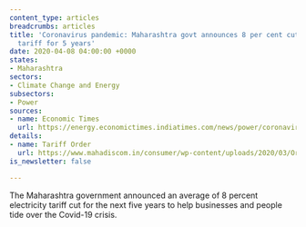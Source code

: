 ```yaml
---
content_type: articles
breadcrumbs: articles
title: 'Coronavirus pandemic: Maharashtra govt announces 8 per cent cut in electricity
  tariff for 5 years'
date: 2020-04-08 04:00:00 +0000
states:
- Maharashtra
sectors:
- Climate Change and Energy
subsectors:
- Power
sources:
- name: Economic Times
  url: https://energy.economictimes.indiatimes.com/news/power/coronavirus-pandemic-maharashtra-govt-announces-8-per-cent-cut-in-electricity-tariff-for-5-years/74904380
details:
- name: Tariff Order
  url: https://www.mahadiscom.in/consumer/wp-content/uploads/2020/03/Order-322-of-2019.pdf
is_newsletter: false

---
```

The Maharashtra government announced an average of 8 percent electricity tariff cut for the next five years to help businesses and people tide over the Covid-19 crisis.
